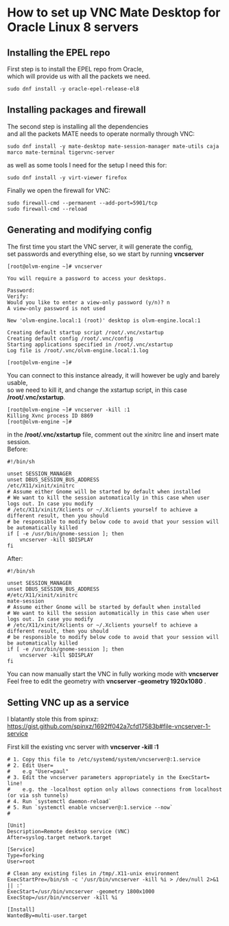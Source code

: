 # How to set up VNC Mate Desktop for Oracle Linux 8 servers

## Installing the EPEL repo

First step is to install the EPEL repo from Oracle,  
which will provide us with all the packets we need.  
  
```
sudo dnf install -y oracle-epel-release-el8
```  
## Installing packages and firewall

The second step is installing all the dependencies  
and all the packets MATE needs to operate normally through VNC:  

```
sudo dnf install -y mate-desktop mate-session-manager mate-utils caja marco mate-terminal tigervnc-server
```  
  
as well as some tools I need for the setup I need this for:  
  
```
sudo dnf install -y virt-viewer firefox
```  
  
Finally we open the firewall for VNC:  
```
sudo firewall-cmd --permanent --add-port=5901/tcp
sudo firewall-cmd --reload
```  
  
## Generating and modifying config

The first time you start the VNC server, it will generate the config,  
set passwords and everything else, so we start by running **vncserver**

```
[root@olvm-engine ~]# vncserver

You will require a password to access your desktops.

Password:
Verify:
Would you like to enter a view-only password (y/n)? n
A view-only password is not used

New 'olvm-engine.local:1 (root)' desktop is olvm-engine.local:1

Creating default startup script /root/.vnc/xstartup
Creating default config /root/.vnc/config
Starting applications specified in /root/.vnc/xstartup
Log file is /root/.vnc/olvm-engine.local:1.log

[root@olvm-engine ~]#
```  
You can connect to this instance already, it will however be ugly and barely usable,  
so we need to kill it, and change the xstartup script, in this case **/root/.vnc/xstartup**.  
```
[root@olvm-engine ~]# vncserver -kill :1
Killing Xvnc process ID 8869
[root@olvm-engine ~]#
```  

in the **/root/.vnc/xstartup** file,  comment out the xinitrc line and insert mate session.  
Before:  
```
#!/bin/sh

unset SESSION_MANAGER
unset DBUS_SESSION_BUS_ADDRESS
/etc/X11/xinit/xinitrc
# Assume either Gnome will be started by default when installed
# We want to kill the session automatically in this case when user logs out. In case you modify
# /etc/X11/xinit/Xclients or ~/.Xclients yourself to achieve a different result, then you should
# be responsible to modify below code to avoid that your session will be automatically killed
if [ -e /usr/bin/gnome-session ]; then
    vncserver -kill $DISPLAY
fi
```  
After:  
```
#!/bin/sh

unset SESSION_MANAGER
unset DBUS_SESSION_BUS_ADDRESS
#/etc/X11/xinit/xinitrc
mate-session
# Assume either Gnome will be started by default when installed
# We want to kill the session automatically in this case when user logs out. In case you modify
# /etc/X11/xinit/Xclients or ~/.Xclients yourself to achieve a different result, then you should
# be responsible to modify below code to avoid that your session will be automatically killed
if [ -e /usr/bin/gnome-session ]; then
    vncserver -kill $DISPLAY
fi
```  

You can now manually start the VNC in fully working mode with **vncserver**  
Feel free to edit the geometry with **vncserver -geometry 1920x1080** .

## Setting VNC up as a service
I blatantly stole this from spinxz:  
https://gist.github.com/spinxz/1692ff042a7cfd17583b#file-vncserver-1-service  
  
First kill the existing vnc server with **vncserver -kill :1**  

```
# 1. Copy this file to /etc/systemd/system/vncserver@:1.service
# 2. Edit User=
#    e.g "User=paul"
# 3. Edit the vncserver parameters appropriately in the ExecStart= line!
#    e.g. the -localhost option only allows connections from localhost (or via ssh tunnels)
# 4. Run `systemctl daemon-reload`
# 5. Run `systemctl enable vncserver@:1.service --now`
#

[Unit]
Description=Remote desktop service (VNC)
After=syslog.target network.target

[Service]
Type=forking
User=root

# Clean any existing files in /tmp/.X11-unix environment
ExecStartPre=/bin/sh -c '/usr/bin/vncserver -kill %i > /dev/null 2>&1 || :'
ExecStart=/usr/bin/vncserver -geometry 1800x1000
ExecStop=/usr/bin/vncserver -kill %i

[Install]
WantedBy=multi-user.target
```
